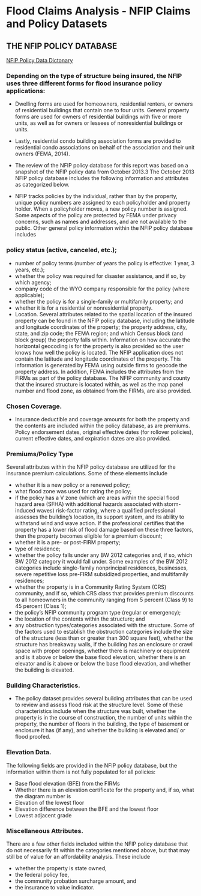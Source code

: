 # Flood Claims Analysis - NFIP Claims and Policy Datasets



## THE NFIP POLICY DATABASE

[NFIP Policy Data Dictonary](https://www.nap.edu/read/21848/chapter/5#51)

### Depending on the type of structure being insured, the NFIP uses three different forms for flood insurance policy applications:

* Dwelling forms are used for homeowners, residential renters, or owners of residential buildings that contain one to four units.
General property forms are used for owners of residential buildings with five or more units, as well as for owners or lessees of nonresidential buildings or units.
* Lastly, residential condo building association forms are provided to residential condo associations on behalf of the association and their unit owners (FEMA, 2014).
* The review of the NFIP policy database for this report was based on a snapshot of the NFIP policy data from October 2013.3 The October 2013 NFIP policy database includes the following information and attributes as categorized below.


* NFIP tracks policies by the individual, rather than by the property, unique policy numbers are assigned to each policyholder and property holder. When a policyholder moves, a new policy number is assigned. Some aspects of the policy are protected by FEMA under privacy concerns, such as names and addresses, and are not available to the public. Other general policy information within the NFIP policy database includes

### policy status (active, canceled, etc.);
* number of policy terms (number of years the policy is effective: 1 year, 3 years, etc.);
* whether the policy was required for disaster assistance, and if so, by which agency;
* company code of the WYO company responsible for the policy (where applicable);
* whether the policy is for a single-family or multifamily property; and
* whether it is for a residential or nonresidential property.
* Location. Several attributes related to the spatial location of the insured property can be found in the NFIP policy database, including the latitude and longitude coordinates of the property; the property address, city, state, and zip code; the FEMA region; and which Census block (and block group) the property falls within. Information on how accurate the horizontal geocoding is for the property is also provided so the user knows how well the policy is located. The NFIP application does not contain the latitude and longitude coordinates of the property. This information is generated by FEMA using outside firms to geocode the property address. In addition, FEMA includes the attributes from the FIRMs as part of the policy database. The NFIP community and county that the insured structure is located within, as well as the map panel number and flood zone, as obtained from the FIRMs, are also provided.

### Chosen Coverage. 
* Insurance deductible and coverage amounts for both the property and the contents are included within the policy database, as are premiums. Policy endorsement dates, original effective dates (for rollover policies), current effective dates, and expiration dates are also provided.

### Premiums/Policy Type
Several attributes within the NFIP policy database are utilized for the insurance premium calculations. Some of these elements include

* whether it is a new policy or a renewed policy;
* what flood zone was used for rating the policy;
* if the policy has a V zone (which are areas within the special flood hazard area (SFHA) with additional hazards associated with storm-induced waves) risk-factor rating, where a qualified professional assesses the building’s location, its support system, and its ability to withstand wind and wave action. If the professional certifies that the property has a lower risk of flood damage based on these three factors, then the property becomes eligible for a premium discount;
* whether it is a pre- or post-FIRM property;
* type of residence;
* whether the policy falls under any BW 2012 categories and, if so, which BW 2012 category it would fall under. Some examples of the BW 2012 categories include single-family nonprincipal residences, businesses, severe repetitive loss pre-FIRM subsidized properties, and multifamily residences;
* whether the property is in a Community Rating System (CRS) community, and if so, which CRS class that provides premium discounts to all homeowners in the community ranging from 5 percent (Class 9) to 45 percent (Class 1);
* the policy’s NFIP community program type (regular or emergency);
* the location of the contents within the structure; and
* any obstruction types/categories associated with the structure. Some of the factors used to establish the obstruction categories include the size of the structure (less than or greater than 300 square feet), whether the structure has breakaway walls, if the building has an enclosure or crawl space with proper openings, whether there is machinery or equipment and is it above or below the base flood elevation, whether there is an elevator and is it above or below the base flood elevation, and whether the building is elevated.
### Building Characteristics. 
* The policy dataset provides several building attributes that can be used to review and assess flood risk at the structure level. Some of these characteristics include when the structure was built, whether the property is in the course of construction, the number of units within the property, the number of floors in the building, the type of basement or enclosure it has (if any), and whether the building is elevated and/ or flood proofed.

### Elevation Data. 
The following fields are provided in the NFIP policy database, but the information within them is not fully populated for all policies:

* Base flood elevation (BFE) from the FIRMs
* Whether there is an elevation certificate for the property and, if so, what the diagram number is
* Elevation of the lowest floor
* Elevation difference between the BFE and the lowest floor
* Lowest adjacent grade


### Miscellaneous Attributes. 
There are a few other fields included within the NFIP policy database that do not necessarily fit within the categories mentioned above, but that may still be of value for an affordability analysis. These include

* whether the property is state owned,
* the federal policy fee,
* the community probation surcharge amount, and
* the insurance to value indicator.



